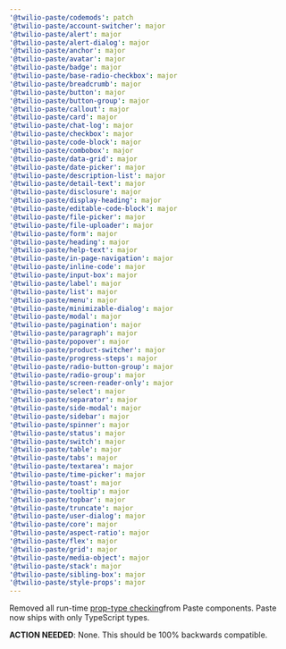 ```yaml
---
'@twilio-paste/codemods': patch
'@twilio-paste/account-switcher': major
'@twilio-paste/alert': major
'@twilio-paste/alert-dialog': major
'@twilio-paste/anchor': major
'@twilio-paste/avatar': major
'@twilio-paste/badge': major
'@twilio-paste/base-radio-checkbox': major
'@twilio-paste/breadcrumb': major
'@twilio-paste/button': major
'@twilio-paste/button-group': major
'@twilio-paste/callout': major
'@twilio-paste/card': major
'@twilio-paste/chat-log': major
'@twilio-paste/checkbox': major
'@twilio-paste/code-block': major
'@twilio-paste/combobox': major
'@twilio-paste/data-grid': major
'@twilio-paste/date-picker': major
'@twilio-paste/description-list': major
'@twilio-paste/detail-text': major
'@twilio-paste/disclosure': major
'@twilio-paste/display-heading': major
'@twilio-paste/editable-code-block': major
'@twilio-paste/file-picker': major
'@twilio-paste/file-uploader': major
'@twilio-paste/form': major
'@twilio-paste/heading': major
'@twilio-paste/help-text': major
'@twilio-paste/in-page-navigation': major
'@twilio-paste/inline-code': major
'@twilio-paste/input-box': major
'@twilio-paste/label': major
'@twilio-paste/list': major
'@twilio-paste/menu': major
'@twilio-paste/minimizable-dialog': major
'@twilio-paste/modal': major
'@twilio-paste/pagination': major
'@twilio-paste/paragraph': major
'@twilio-paste/popover': major
'@twilio-paste/product-switcher': major
'@twilio-paste/progress-steps': major
'@twilio-paste/radio-button-group': major
'@twilio-paste/radio-group': major
'@twilio-paste/screen-reader-only': major
'@twilio-paste/select': major
'@twilio-paste/separator': major
'@twilio-paste/side-modal': major
'@twilio-paste/sidebar': major
'@twilio-paste/spinner': major
'@twilio-paste/status': major
'@twilio-paste/switch': major
'@twilio-paste/table': major
'@twilio-paste/tabs': major
'@twilio-paste/textarea': major
'@twilio-paste/time-picker': major
'@twilio-paste/toast': major
'@twilio-paste/tooltip': major
'@twilio-paste/topbar': major
'@twilio-paste/truncate': major
'@twilio-paste/user-dialog': major
'@twilio-paste/core': major
'@twilio-paste/aspect-ratio': major
'@twilio-paste/flex': major
'@twilio-paste/grid': major
'@twilio-paste/media-object': major
'@twilio-paste/stack': major
'@twilio-paste/sibling-box': major
'@twilio-paste/style-props': major
---
```


Removed all run-time [prop-type checking](https://www.npmjs.com/package/prop-types)from Paste components. Paste now ships with only TypeScript types.

**ACTION NEEDED**: None. This should be 100% backwards compatible.
